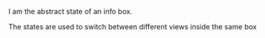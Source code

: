 I am the abstract state of an info box.

The states are used to switch between different views inside the same box